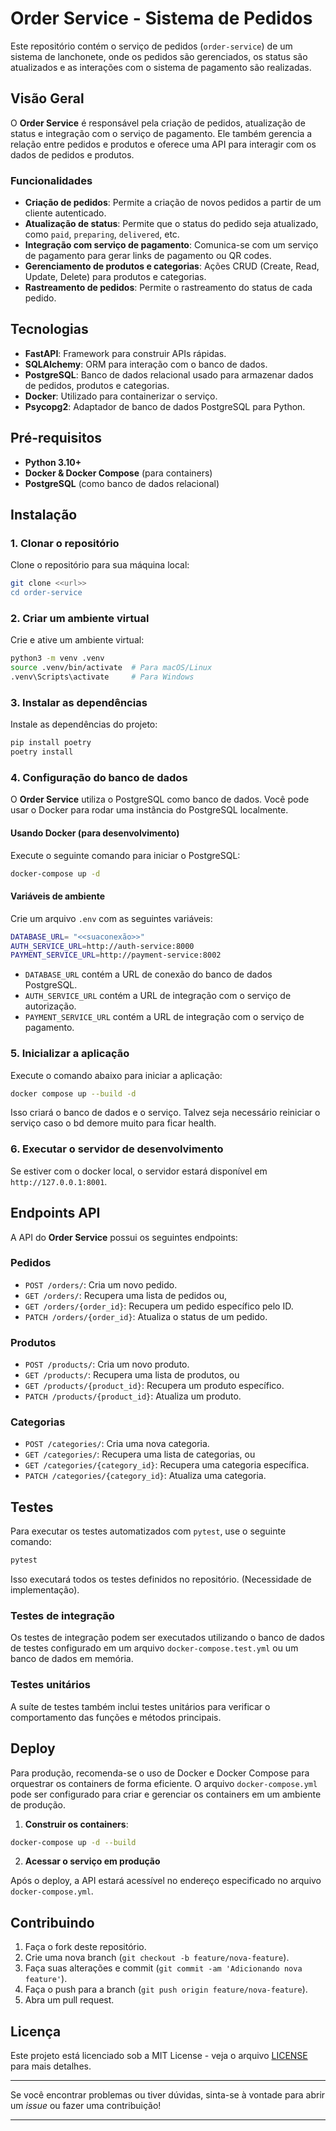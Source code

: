 # Order Service - Sistema de Pedidos

Este repositório contém o serviço de pedidos (`order-service`) de um sistema de lanchonete, onde os pedidos são gerenciados, os status são atualizados e as interações com o sistema de pagamento são realizadas.

## Visão Geral

O **Order Service** é responsável pela criação de pedidos, atualização de status e integração com o serviço de pagamento. Ele também gerencia a relação entre pedidos e produtos e oferece uma API para interagir com os dados de pedidos e produtos.

### Funcionalidades

- **Criação de pedidos**: Permite a criação de novos pedidos a partir de um cliente autenticado.
- **Atualização de status**: Permite que o status do pedido seja atualizado, como `paid`, `preparing`, `delivered`, etc.
- **Integração com serviço de pagamento**: Comunica-se com um serviço de pagamento para gerar links de pagamento ou QR codes.
- **Gerenciamento de produtos e categorias**: Ações CRUD (Create, Read, Update, Delete) para produtos e categorias.
- **Rastreamento de pedidos**: Permite o rastreamento do status de cada pedido.

## Tecnologias

- **FastAPI**: Framework para construir APIs rápidas.
- **SQLAlchemy**: ORM para interação com o banco de dados.
- **PostgreSQL**: Banco de dados relacional usado para armazenar dados de pedidos, produtos e categorias.
- **Docker**: Utilizado para containerizar o serviço.
- **Psycopg2**: Adaptador de banco de dados PostgreSQL para Python.

## Pré-requisitos

- **Python 3.10+**
- **Docker & Docker Compose** (para containers)
- **PostgreSQL** (como banco de dados relacional)

## Instalação

### 1. Clonar o repositório

Clone o repositório para sua máquina local:

```bash
git clone <<url>>
cd order-service
```

### 2. Criar um ambiente virtual

Crie e ative um ambiente virtual:

```bash
python3 -m venv .venv
source .venv/bin/activate  # Para macOS/Linux
.venv\Scripts\activate     # Para Windows
```

### 3. Instalar as dependências

Instale as dependências do projeto:

```bash
pip install poetry
poetry install
```

### 4. Configuração do banco de dados

O **Order Service** utiliza o PostgreSQL como banco de dados. Você pode usar o Docker para rodar uma instância do PostgreSQL localmente.

#### Usando Docker (para desenvolvimento)

Execute o seguinte comando para iniciar o PostgreSQL:

```bash
docker-compose up -d
```

#### Variáveis de ambiente

Crie um arquivo `.env` com as seguintes variáveis:

```bash
DATABASE_URL= "<<suaconexão>>"
AUTH_SERVICE_URL=http://auth-service:8000
PAYMENT_SERVICE_URL=http://payment-service:8002
```

- `DATABASE_URL` contém a URL de conexão do banco de dados PostgreSQL.
- `AUTH_SERVICE_URL` contém a URL de integração com o serviço de autorização.
- `PAYMENT_SERVICE_URL` contém a URL de integração com o serviço de pagamento.

### 5. Inicializar a aplicação

Execute o comando abaixo para iniciar a aplicação:

```bash
docker compose up --build -d
```

Isso criará o banco de dados e o serviço. Talvez seja necessário reiniciar o serviço caso o bd demore muito para ficar health.

### 6. Executar o servidor de desenvolvimento

Se estiver com o docker local, o servidor estará disponível em `http://127.0.0.1:8001`.

## Endpoints API

A API do **Order Service** possui os seguintes endpoints:

### Pedidos

- `POST /orders/`: Cria um novo pedido.
- `GET /orders/`: Recupera uma lista de pedidos ou,
- `GET /orders/{order_id}`: Recupera um pedido específico pelo ID.
- `PATCH /orders/{order_id}`: Atualiza o status de um pedido.

### Produtos

- `POST /products/`: Cria um novo produto.
- `GET /products/`: Recupera uma lista de produtos, ou
- `GET /products/{product_id}`: Recupera um produto específico.
- `PATCH /products/{product_id}`: Atualiza um produto.

### Categorias

- `POST /categories/`: Cria uma nova categoria.
- `GET /categories/`: Recupera uma lista de categorias, ou
- `GET /categories/{category_id}`: Recupera uma categoria específica.
- `PATCH /categories/{category_id}`: Atualiza uma categoria.

## Testes

Para executar os testes automatizados com `pytest`, use o seguinte comando:

```bash
pytest
```

Isso executará todos os testes definidos no repositório. (Necessidade de implementação).

### Testes de integração

Os testes de integração podem ser executados utilizando o banco de dados de testes configurado em um arquivo `docker-compose.test.yml` ou um banco de dados em memória.

### Testes unitários

A suíte de testes também inclui testes unitários para verificar o comportamento das funções e métodos principais.

## Deploy

Para produção, recomenda-se o uso de Docker e Docker Compose para orquestrar os containers de forma eficiente. O arquivo `docker-compose.yml` pode ser configurado para criar e gerenciar os containers em um ambiente de produção.

1. **Construir os containers**:

```bash
docker-compose up -d --build
```

2. **Acessar o serviço em produção**

Após o deploy, a API estará acessível no endereço especificado no arquivo `docker-compose.yml`.

## Contribuindo

1. Faça o fork deste repositório.
2. Crie uma nova branch (`git checkout -b feature/nova-feature`).
3. Faça suas alterações e commit (`git commit -am 'Adicionando nova feature'`).
4. Faça o push para a branch (`git push origin feature/nova-feature`).
5. Abra um pull request.

## Licença

Este projeto está licenciado sob a MIT License - veja o arquivo [LICENSE](LICENSE) para mais detalhes.

---

Se você encontrar problemas ou tiver dúvidas, sinta-se à vontade para abrir um *issue* ou fazer uma contribuição!

---


